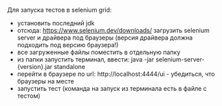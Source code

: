 Для запуска тестов в selenium grid:
- установить последний jdk
- отсюда: https://www.selenium.dev/downloads/ загрузить selenium server и драйвера под браузеры (версия драйвера должна подходить под версию браузера!)
- все загруженные файлы поместить в отдельную папку
- из папки запустить терминал, ввести: java -jar selenium-server-{version}.jar standalone
- перейти в браузере по url: http://localhost:4444/ui - убедиться, что браузеры на месте
- запустить тест (команда на запуск из терминала есть в файле с тестом)
